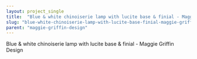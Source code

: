 ```yaml
---
layout: project_single
title:  "Blue & white chinoiserie lamp with lucite base & finial - Maggie Griffin Design"
slug: "blue-white-chinoiserie-lamp-with-lucite-base-finial-maggie-griffin-design"
parent: "maggie-griffin-design"
---
```

Blue & white chinoiserie lamp with lucite base & finial - Maggie Griffin Design